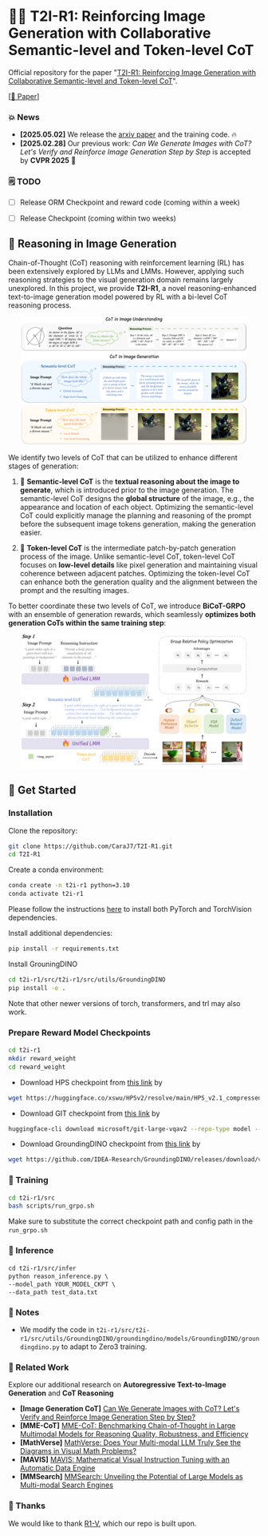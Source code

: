 # 🌟🔥 T2I-R1: Reinforcing Image Generation with Collaborative Semantic-level and Token-level CoT

Official repository for the paper "[T2I-R1: Reinforcing Image Generation with Collaborative Semantic-level and Token-level CoT](https://arxiv.org/pdf/2505.00703)".

[[📖 Paper](https://arxiv.org/pdf/2505.00703)] 

### 💥 News
- **[2025.05.02]** We release the [arxiv paper](https://arxiv.org/pdf/2505.00703) and the training code. 🔥
- **[2025.02.28]** Our previous work: *Can We Generate Images with CoT? Let's Verify and Reinforce Image Generation Step by Step* is accepted by **CVPR 2025** 🎉

### 🗒️ TODO

- [ ] Release ORM Checkpoint and reward code (coming within a week)

- [ ] Release Checkpoint (coming within two weeks)


## 👀 Reasoning in Image Generation

Chain-of-Thought (CoT) reasoning with reinforcement learning (RL) has been extensively explored by LLMs and LMMs. However, applying such reasoning strategies to the visual generation domain remains largely unexplored.  In this project, we provide **T2I-R1**, a novel reasoning-enhanced text-to-image generation model powered by RL with a bi-level CoT reasoning process.


<p align="center">
    <img src="figs/fig1.png" width="90%"> <br>
</p>

We identify two levels of CoT that can be utilized to enhance different stages of generation:
1. 🧠 **Semantic-level CoT** is the **textual reasoning about the image to generate**, which is introduced prior to the image generation. The semantic-level CoT designs the **global structure** of the image, e.g., the appearance and location of each object.
   Optimizing the semantic-level CoT could explicitly manage the planning and reasoning of the prompt before the subsequent image tokens generation, making the generation easier.
   
3. 🎨 **Token-level CoT** is the intermediate patch-by-patch generation process of the image. Unlike semantic-level CoT, token-level CoT focuses on **low-level details** like pixel generation and maintaining visual coherence between adjacent patches. 
   Optimizing the token-level CoT can enhance both the generation quality and the alignment between the prompt and the resulting images.

To better coordinate these two levels of CoT, we introduce **BiCoT-GRPO** with an ensemble of generation rewards, which seamlessly **optimizes both generation CoTs within the same training step**:

<p align="center">
    <img src="figs/fig2.png" width="90%"> <br>
</p>

## 💪 Get Started
### Installation

Clone the repository:

   ```bash
   git clone https://github.com/CaraJ7/T2I-R1.git
   cd T2I-R1
   ```

Create a conda environment:

   ```bash
   conda create -n t2i-r1 python=3.10
   conda activate t2i-r1
   ```
   Please follow the instructions [here](https://pytorch.org/get-started/locally/) to install both PyTorch and TorchVision dependencies.

   Install additional dependencies:
   ```bash
   pip install -r requirements.txt
   ```
   Install GrouningDINO
   ```bash
   cd t2i-r1/src/t2i-r1/src/utils/GroundingDINO
   pip install -e .
   ```
   Note that other newer versions of torch, transformers, and trl may also work.

### Prepare Reward Model Checkpoints

   ```bash
   cd t2i-r1
   mkdir reward_weight
   cd reward_weight
   ```

   - Download HPS checkpoint from [this link](https://huggingface.co/xswu/HPSv2/resolve/main/HPS_v2.1_compressed.pt) by
   ```bash
   wget https://huggingface.co/xswu/HPSv2/resolve/main/HPS_v2.1_compressed.pt
   ```
   - Download GIT checkpoint from [this link](https://huggingface.co/microsoft/git-large-vqav2) by
   ```bash
   huggingface-cli download microsoft/git-large-vqav2 --repo-type model --local-dir git-large-vqav2
   ```

   - Download GroundingDINO checkpoint from [this link](https://github.com/IDEA-Research/GroundingDINO/releases/download/v0.1.0-alpha/groundingdino_swint_ogc.pth) by
   ```bash
   wget https://github.com/IDEA-Research/GroundingDINO/releases/download/v0.1.0-alpha/groundingdino_swint_ogc.pth
   ```

### 🚀 Training 

```bash
cd t2i-r1/src
bash scripts/run_grpo.sh
```
Make sure to substitute the correct checkpoint path and config path in the `run_grpo.sh`


### 💫 Inference              
```
cd t2i-r1/src/infer
python reason_inference.py \
--model_path YOUR_MODEL_CKPT \
--data_path test_data.txt 
```

### 📒 Notes
+ We modify the code in `t2i-r1/src/t2i-r1/src/utils/GroundingDINO/groundingdino/models/GroundingDINO/groundingdino.py` to adapt to Zero3 training.

### 🧠 Related Work

Explore our additional research on **Autoregressive Text-to-Image Generation** and  **CoT Reasoning** 

- **[Image Generation CoT]** [Can We Generate Images with CoT? Let's Verify and Reinforce Image Generation Step by Step?](https://arxiv.org/pdf/2501.13926)
- **[MME-CoT]** [MME-CoT: Benchmarking Chain-of-Thought in Large Multimodal Models for Reasoning Quality, Robustness, and Efficiency](https://mmecot.github.io)
- **[MathVerse]** [MathVerse: Does Your Multi-modal LLM Truly See the Diagrams in Visual Math Problems?](https://mathverse-cuhk.github.io)
- **[MAVIS]** [MAVIS: Mathematical Visual Instruction Tuning with an Automatic Data Engine](https://arxiv.org/pdf/2407.08739)
- **[MMSearch]** [MMSearch: Unveiling the Potential of Large Models as Multi-modal Search Engines](https://mmsearch.github.io/)

### 🥳 Thanks
We would like to thank [R1-V](https://github.com/Deep-Agent/R1-V), which our repo is built upon.
